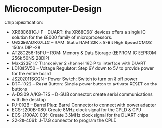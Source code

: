# Microcomputer-Design

Chip Specification:
- XR68C681CJ-F – DUART: the XR68C681 devices offers a single IC solution for the 68000 family of microprocessors.
- U62256ADK07LLG – RAM: Static RAM 32K x 8-Bit High Speed CMOS 150ns DIP -28
- AT28C256-15PU – ROM: Memory & Data Storage (EEPROM IC EEPROM 256k 50NS 28DIP) 
- Max232E: IC Transceiver 2 channel 16DIP to interface with DUART
- LD1085V50 – Voltage Regulator: Step 9V down to 5V to provide power for the entire board
- JS202011SCQN – Power Switch: Switch to turn on & off power
- B3F-1022 – Reset Button: Simple power button to activate RESET on the buttons
-	A-DS 09 A/KG-T2S – D-SUB connector: create serial communications with the desktop
-	PJ-002B – Barrel Plug: Barrel Connector to connect with power adapter
- ECS-2200B-080: Create 8MHz clock signal for the CPLD & CPU
- ECS-2100AX-036: Create 3.6MHz clock signal for the DUART chips
- 22-28-4061: J-TAG connector to program the CPLD
